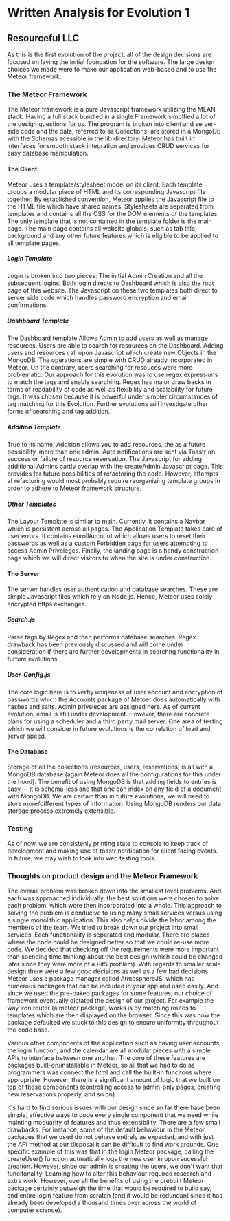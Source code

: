 # Written Analysis for Evolution 1
## Resourceful LLC

As this is the first evolution of the project, all of the design decisions are focused on laying the initial foundation for the software. The large design choices we made were to make our application web-based and to use the Meteor framework. 

### The Meteor Framework
The Meteor framework is a pure Javascript framework utilizing the MEAN stack. Having a full stack bundled in a single Framework simplfied a lot of the design questions for us. The program is broken into client and server-side code and the data, referred to as Collections, are stored in a MongoDB with the Schemas acessible in the lib directory. Meteor has built in interfaces for smooth stack integration and provides CRUD services for easy database manipulation.

#### The Client
Meteor uses a template/stylesheet model on its client. Each template groups a modular piece of HTML and its corresponding Javascript file together. By established convention, Meteor applies the Javascript file to the HTML file which have shared names. Stylesheets are separated from templates and contains all the CSS for the DOM elements of the templates. The only template that is not contained in the template folder is the main page. The main page contains all website globals, such as tab title, background and any other future features which is eligible to be applied to all template pages.

##### Login Template
Login is broken into two pieces: The initial Admin Creation and all the subsequent logins. Both login directs to Dashboard which is also the root page of this website. The Javascript on these two templates both direct to server side code which handles password encryption and email confirmations.

##### Dashboard Template
The Dashboard template Allows Admin to add users as well as manage resources. Users are able to search for resources on the Dashboard. Adding users and resources call upon Javascript which create new Objects in the MongoDB. The operations are simple with CRUD already incorporated in Meteor. On the contrary, users searching for resouces were more problematic. Our approach for this evolution was to use regex expressions to match the tags and enable searching. Regex has major draw backs in terms of readability of code as well as flexibility and scalability for future tags. It was chosen because it is powerful under simpler circumstances of tag matching for this Evolution. Further evolutions will investigate other forms of searching and tag addition.

##### Addition Template
True to its name, Addition allows you to add resources, the as a future possibility, more than one admin. Auto notifications are sent via Toastr on success or failure of resource reservation. The Javascript for adding additional Admins partly overlap with the createAdmin Javascript page. This provides for future possibilities of refactoring the code. However, attempts at refactoring would most probably require reorganizing template groups in order to adhere to Meteor framework structure.

##### Other Templates
The Layout Template is similar to main. Currently, it contains a Navbar which is persistent across all pages. The Application Template takes care of user errors. It contains enrollAccount which allows users to reset their passwords as well as a custom Forbidden page for users attempting to access Admin Priveleges. Finally, the landing page is a handy construction page which we will direct visitors to when the site is under construction.


#### The Server
The server handles user authentication and database searches. These are simple Javascript files which rely on Node.js. Hence, Meteor uses solely encrypted https exchanges.

##### Search.js
Parse tags by Regex and then performs database searches. Regex drawback has been previously discussed and will come under consideration if there are further developments in searchng functionality in furture evolutions.

##### User-Config.js
The core logic here is to verfiy uniqeness of user account and encryption of passwords which the Accounts package of Metoer does automatically with hashes and salts. Admin priveleges are assigned here. As of current evolution, email is still under development. However, there are concrete plans for using a scheduler and a third party mail server. One area of testing which we will consider in future evolutions is the correlation of load and server speed.

#### The Database
Storage of all the collections (resources, users, reservations) is all with a MongoDB database (again Meteor does all the configurations for this under the hood). The benefit of using MongoDB is that adding fields to entries is easy -- it is schema-less and that one can index on any field of a document with MongoDB. We are certain than in future evolutions, we will need to store more/different types of information. Using MongoDB renders our data storage process extremely extensible. 

### Testing
As of now, we are consistenly printing state to console to keep track of development and making use of toastr notification for client facing events. In future, we may wish to look into web testing tools. 

### Thoughts on product design and the Meteor Framework
The overall problem was broken down into the smallest level problems. And each was approached individually, the best solutions were chosen to solve each problem, which were then incorporated into a whole. This approach to solving the problem is conducive to using many small services versus using a single monolithic application. This also helps divide the labor among the members of the team. 
We tried to break down our project into small services. Each functionality is separated and modular. There are places where the code could be designed better so that we could re-use more code. We decided that checking off the requirements were more important than spending time thinking about the best design (which could be changed later since they were more of a PitS problem). 
With regards to smaller scale design there were a few good decisions as well as a few bad decisions. Meteor uses a package manager called AtmosphereJS, which has numerous packages that can be included in your app and used easily. And since we used the pre-baked packages for some features, our choice of framework eventually dictated the design of our project. For example the way iron:router (a meteor package) works is by matching routes to templates which are then displayed on the browser. Since this was how the package defaulted we stuck to this design to ensure uniformity throughout the code base.

Various other components of the application such as having user accounts, the login function, and the calendar are all modular pieces with a simple APIs to interface between one another. The core of these features are packages built-on/installable in Meteor, so all that we had to do as programmers was connect the html and call the built-in funcitons where appropriate. However, there is a significant amount of logic that we built on top of these components (controlling access to admin-only pages, creating new reservations properly, and so on).

It's hard to find serious issues with our design since so far there have been simple, effective ways to code every single component that we need while mainting moduarity of features and thus extensibility. There are a few small drawbacks. For instance, some of the default behaviour in the Meteor packages that we used do not behave entirely as expected, and with just the API method at our disposal it can be difficult to find work arounds. One specific example of this was that in the login Meteor package, calling the createUser() function autmatically logs the new user in upon sucessful creation. However, since our admin is creating the users, we don't want that funcitonality. Learning how to alter this behaviour required research and extra work. However, overall the benefits of using the prebuilt Meteor package certainly outweigh the time that would be required to build say, and entire login feature from scratch (and it would be redundant since it has already been developed a thousand times over across the world of computer science). 
